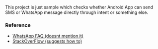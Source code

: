 This project is just sample which checks whether Android App can send SMS or WhatsApp message directly through intent or something else.

### Reference
* [WhatsApp FAQ (doesnt mention it)](https://www.whatsapp.com/faq/en/android/28000012)
* [StackOverFlow (suggests how to)](http://stackoverflow.com/questions/15462874/sending-message-through-whatsapp)
